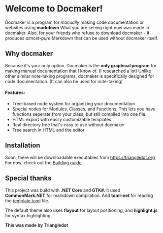 Welcome to Docmaker!
===================

Docmaker is a program for *manually* making code documentation or websites using **markdown**
What you are seeing right now was made in docmaker.
Also, for your friends who refuse to download docmaker - It produces *almost-pure* Markdown that can be used without docmaker itself.

Why docmaker
---------------------
Because it's your only option.
Docmaker is the **only graphical program** for making manual documentation that I know of. (I researched a lot)
Unlike other similar note-taking programs, docmaker is specifically designed for code documentation. (It can also be used for note-taking)

#### Features:
- Tree-based node system for organizing your documentation
- Special nodes for Modules, Classes, and Functions. This lets you have functions seperate from your class, but still compiled into one file.
- HTML export with easily customizable templates
- Real directory tree that's easy to use without docmaker
- Tree search in HTML and the editor

Installation
------------
Soon, there will be downloadable executables from <https://triangledot.org>
For now, check out the [Building guide]([[root/Building]])

Special thanks
--------------
This project was build with **.NET Core** and **GTK#**.
It used **CommonMark.NET** for markdown compilation.
And **toml-net** for reading the [template.toml]([[root/Templates]]) file.

The default theme also uses **flayout** for layout positioning, and **highlight.js** for syntax highlighting.


**This was made by Triangledot**